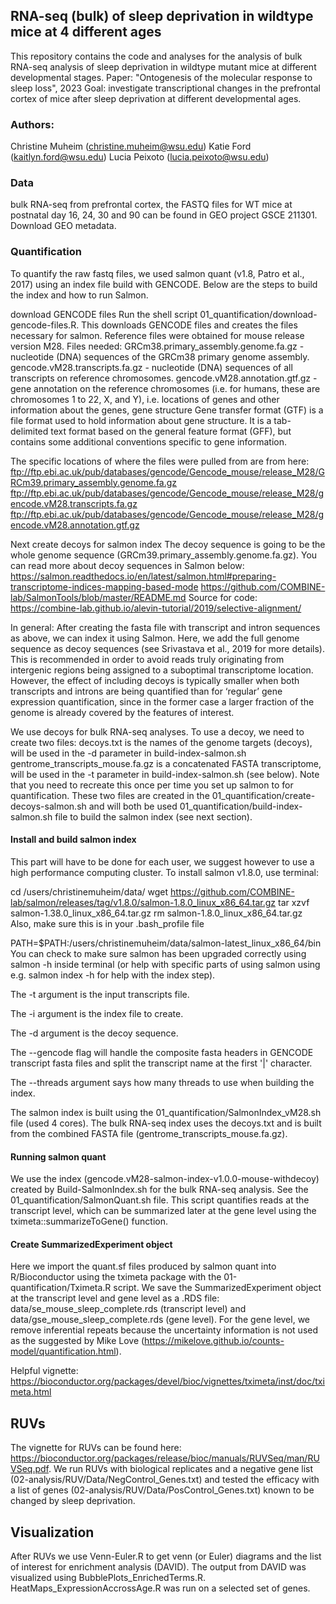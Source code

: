 ## RNA-seq (bulk) of sleep deprivation in wildtype mice at 4 different ages
This repository contains the code and analyses for the analysis of bulk RNA-seq analysis of sleep deprivation in wildtype mutant mice at different developmental stages.
Paper: "Ontogenesis of the molecular response to sleep loss", 2023
Goal: investigate transcriptional changes in the prefrontal cortex of mice after sleep deprivation at different developmental ages. 

### Authors:
Christine Muheim (christine.muheim@wsu.edu)
Katie Ford (kaitlyn.ford@wsu.edu)
Lucia Peixoto (lucia.peixoto@wsu.edu)

### Data
bulk RNA-seq from prefrontal cortex, the FASTQ files for WT mice at postnatal day 16, 24, 30 and 90 can be found in GEO project GSCE 211301. 
Download GEO metadata.

### Quantification
To quantify the raw fastq files, we used salmon quant (v1.8, Patro et al., 2017) using an index file build with GENCODE. Below are the steps to build the index and how to run Salmon.

download GENCODE files
Run the shell script 01_quantification/download-gencode-files.R. This downloads GENCODE files and creates the files necessary for salmon. Reference files were obtained for mouse release version M28.
Files needed:
GRCm38.primary_assembly.genome.fa.gz - nucleotide (DNA) sequences of the GRCm38 primary genome assembly.
gencode.vM28.transcripts.fa.gz - nucleotide (DNA) sequences of all transcripts on reference chromosomes.
gencode.vM28.annotation.gtf.gz - gene annotation on the reference chromosomes (i.e. for humans, these are chromosomes 1 to 22, X, and Y), i.e. locations of genes and other information about the genes, gene structure
Gene transfer format (GTF) is a file format used to hold information about gene structure. It is a tab-delimited text format based on the general feature format (GFF), but contains some additional conventions specific to gene information.

The specific locations of where the files were pulled from are from here:
ftp://ftp.ebi.ac.uk/pub/databases/gencode/Gencode_mouse/release_M28/GRCm39.primary_assembly.genome.fa.gz
ftp://ftp.ebi.ac.uk/pub/databases/gencode/Gencode_mouse/release_M28/gencode.vM28.transcripts.fa.gz
ftp://ftp.ebi.ac.uk/pub/databases/gencode/Gencode_mouse/release_M28/gencode.vM28.annotation.gtf.gz

Next create decoys for salmon index
The decoy sequence is going to be the whole genome sequence (GRCm39.primary_assembly.genome.fa.gz). You can read more about decoy sequences in Salmon below:
https://salmon.readthedocs.io/en/latest/salmon.html#preparing-transcriptome-indices-mapping-based-mode
https://github.com/COMBINE-lab/SalmonTools/blob/master/README.md
Source for code: https://combine-lab.github.io/alevin-tutorial/2019/selective-alignment/

In general:
After creating the fasta file with transcript and intron sequences as above, we can index it using Salmon. Here, we add the full genome sequence as decoy sequences (see Srivastava et al., 2019 for more details). This is recommended in order to avoid reads truly originating from intergenic regions being assigned to a suboptimal transcriptome location. However, the effect of including decoys is typically smaller when both transcripts and introns are being quantified than for ‘regular’ gene expression quantification, since in the former case a larger fraction of the genome is already covered by the features of interest.

We use decoys for bulk RNA-seq analyses.
To use a decoy, we need to create two files:
decoys.txt is the names of the genome targets (decoys), will be used in the -d parameter in build-index-salmon.sh
gentrome_transcripts_mouse.fa.gz is a concatenated FASTA transcriptome, will be used in the -t parameter in build-index-salmon.sh (see below). Note that you need to recreate this once per time you set up salmon to for quantification.
These two files are created in the 01_quantification/create-decoys-salmon.sh and will both be used 01_quantification/build-index-salmon.sh file to build the salmon index (see next section).

#### Install and build salmon index

This part will have to be done for each user, we suggest however to use a high performance computing cluster. 
To install salmon v1.8.0, use terminal:

cd /users/christinemuheim/data/
wget https://github.com/COMBINE-lab/salmon/releases/tag/v1.8.0/salmon-1.8.0_linux_x86_64.tar.gz
tar xzvf salmon-1.38.0_linux_x86_64.tar.gz
rm salmon-1.8.0_linux_x86_64.tar.gz
Also, make sure this is in your .bash_profile file

PATH=$PATH:/users/christinemuheim/data/salmon-latest_linux_x86_64/bin
You can check to make sure salmon has been upgraded correctly using salmon -h inside terminal (or help with specific parts of using salmon using e.g. salmon index -h for help with the index step).

The -t argument is the input transcripts file.

The -i argument is the index file to create.

The -d argument is the decoy sequence.

The --gencode flag will handle the composite fasta headers in GENCODE transcript fasta files and split the transcript name at the first '|' character.

The --threads argument says how many threads to use when building the index.

The salmon index is built using the 01_quantification/SalmonIndex_vM28.sh file (used 4 cores). The bulk RNA-seq index uses the decoys.txt and is built from the combined FASTA file (gentrome_transcripts_mouse.fa.gz).


#### Running salmon quant
We use the index (gencode.vM28-salmon-index-v1.0.0-mouse-withdecoy) created by Build-SalmonIndex.sh for the bulk RNA-seq analysis. See the 01_quantification/SalmonQuant.sh file. This script quantifies reads at the transcript level, which can be summarized later at the gene level using the tximeta::summarizeToGene() function.

#### Create SummarizedExperiment object
Here we import the quant.sf files produced by salmon quant into R/Bioconductor using the tximeta package with the 01-quantification/Tximeta.R script. We save the SummarizedExperiment object at the transcript level and gene level as a .RDS file: data/se_mouse_sleep_complete.rds (transcript level) and data/gse_mouse_sleep_complete.rds (gene level).
For the gene level, we remove inferential repeats because the uncertainty information is not used as the  suggested by Mike Love (https://mikelove.github.io/counts-model/quantification.html).

Helpful vignette: https://bioconductor.org/packages/devel/bioc/vignettes/tximeta/inst/doc/tximeta.html

## RUVs

The vignette for RUVs can be found here: https://bioconductor.org/packages/release/bioc/manuals/RUVSeq/man/RUVSeq.pdf. 
We run RUVs with biological replicates and a negative gene list (02-analysis/RUV/Data/NegControl_Genes.txt) and tested the efficacy with a list of genes (02-analysis/RUV/Data/PosControl_Genes.txt) known to be changed by sleep deprivation.

## Visualization
After RUVs we use Venn-Euler.R to get venn (or Euler) diagrams and the list of interest for enrichment analysis (DAVID).
The output from DAVID was visualized using BubblePlots_EnrichedTerms.R. HeatMaps_ExpressionAccrossAge.R was run on a selected set of genes.

